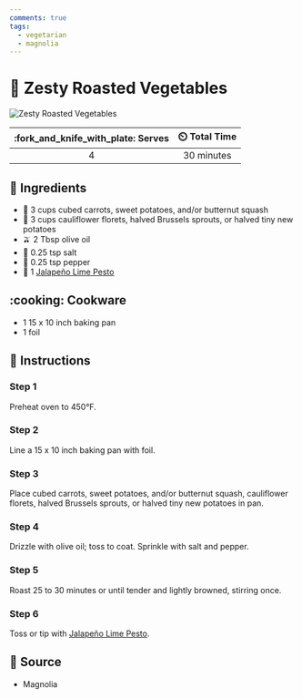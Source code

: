 ```yaml
---
comments: true
tags:
  - vegetarian
  - magnolia
---
```

# :leafy_green: Zesty Roasted Vegetables

![Zesty Roasted Vegetables](../assets/images/zesty-roasted-vegetables.jpg)

| :fork_and_knife_with_plate: Serves | :timer_clock: Total Time |
|:----------------------------------:|:-----------------------: |
| 4 | 30 minutes |

## :salt: Ingredients

- :carrot: 3 cups cubed carrots, sweet potatoes, and/or butternut squash
- :broccoli: 3 cups cauliflower florets, halved Brussels sprouts, or halved tiny new potatoes
- :olive: 2 Tbsp olive oil
- :salt: 0.25 tsp salt
- :salt: 0.25 tsp pepper
- :leafy_green: 1 [Jalapeño Lime Pesto][1]

## :cooking: Cookware

- 1 15 x 10 inch baking pan
- 1 foil

## :pencil: Instructions

### Step 1

Preheat oven to 450°F.

### Step 2

Line a 15 x 10 inch baking pan with foil.

### Step 3

Place cubed carrots, sweet potatoes, and/or butternut squash, cauliflower florets, halved Brussels sprouts, or halved
tiny new potatoes in pan.

### Step 4

Drizzle with olive oil; toss to coat. Sprinkle with salt and pepper.

### Step 5

Roast 25 to 30 minutes or until tender and lightly browned, stirring once.

### Step 6

Toss or tip with [Jalapeño Lime Pesto][1].

## :link: Source

- Magnolia

[1]: <../sauces-and-dressings/jalapeño-lime-pesto.md>
